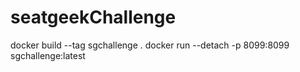 # seatgeekChallenge

docker build --tag sgchallenge .
docker run  --detach -p 8099:8099 sgchallenge:latest
